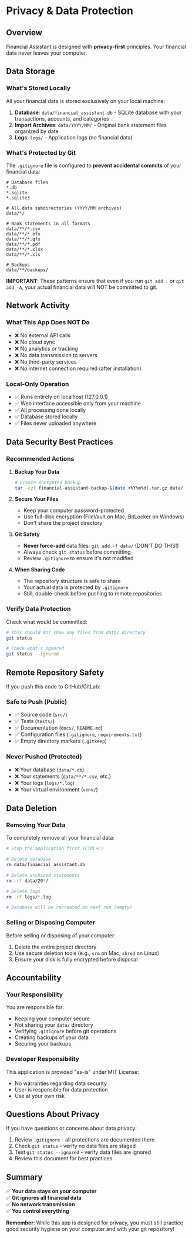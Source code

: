 # Privacy & Data Protection

## Overview

Financial Assistant is designed with **privacy-first** principles. Your financial data never leaves your computer.

## Data Storage

### What's Stored Locally

All your financial data is stored exclusively on your local machine:

1. **Database**: `data/financial_assistant.db` - SQLite database with your transactions, accounts, and categories
2. **Import Archives**: `data/YYYY/MM/` - Original bank statement files organized by date
3. **Logs**: `logs/` - Application logs (no financial data)

### What's Protected by Git

The `.gitignore` file is configured to **prevent accidental commits** of your financial data:

```gitignore
# Database files
*.db
*.sqlite
*.sqlite3

# All data subdirectories (YYYY/MM archives)
data/*/

# Bank statements in all formats
data/**/*.csv
data/**/*.ofx
data/**/*.qfx
data/**/*.pdf
data/**/*.xlsx
data/**/*.xls

# Backups
data/**/backups/
```

**IMPORTANT**: These patterns ensure that even if you run `git add .` or `git add -A`, your actual financial data will NOT be committed to git.

## Network Activity

### What This App Does NOT Do

- ❌ No external API calls
- ❌ No cloud sync
- ❌ No analytics or tracking
- ❌ No data transmission to servers
- ❌ No third-party services
- ❌ No internet connection required (after installation)

### Local-Only Operation

- ✅ Runs entirely on localhost (127.0.0.1)
- ✅ Web interface accessible only from your machine
- ✅ All processing done locally
- ✅ Database stored locally
- ✅ Files never uploaded anywhere

## Data Security Best Practices

### Recommended Actions

1. **Backup Your Data**
   ```bash
   # Create encrypted backup
   tar -czf financial-assistant-backup-$(date +%Y%m%d).tar.gz data/
   ```

2. **Secure Your Files**
   - Keep your computer password-protected
   - Use full-disk encryption (FileVault on Mac, BitLocker on Windows)
   - Don't share the project directory

3. **Git Safety**
   - **Never force-add** data files: `git add -f data/` (DON'T DO THIS!)
   - Always check `git status` before committing
   - Review `.gitignore` to ensure it's not modified

4. **When Sharing Code**
   - The repository structure is safe to share
   - Your actual data is protected by `.gitignore`
   - Still, double-check before pushing to remote repositories

### Verify Data Protection

Check what would be committed:
```bash
# This should NOT show any files from data/ directory
git status

# Check what's ignored
git status --ignored
```

## Remote Repository Safety

If you push this code to GitHub/GitLab:

### Safe to Push (Public)
- ✅ Source code (`src/`)
- ✅ Tests (`tests/`)
- ✅ Documentation (`docs/`, `README.md`)
- ✅ Configuration files (`.gitignore`, `requirements.txt`)
- ✅ Empty directory markers (`.gitkeep`)

### Never Pushed (Protected)
- ❌ Your database (`data/*.db`)
- ❌ Your statements (`data/**/*.csv`, etc.)
- ❌ Your logs (`logs/*.log`)
- ❌ Your virtual environment (`venv/`)

## Data Deletion

### Removing Your Data

To completely remove all your financial data:

```bash
# Stop the application first (CTRL+C)

# Delete database
rm data/financial_assistant.db

# Delete archived statements
rm -rf data/20*/

# Delete logs
rm -rf logs/*.log

# Database will be recreated on next run (empty)
```

### Selling or Disposing Computer

Before selling or disposing of your computer:

1. Delete the entire project directory
2. Use secure deletion tools (e.g., `srm` on Mac, `shred` on Linux)
3. Ensure your disk is fully encrypted before disposal

## Accountability

### Your Responsibility

You are responsible for:
- Keeping your computer secure
- Not sharing your `data/` directory
- Verifying `.gitignore` before git operations
- Creating backups of your data
- Securing your backups

### Developer Responsibility

This application is provided "as-is" under MIT License:
- No warranties regarding data security
- User is responsible for data protection
- Use at your own risk

## Questions About Privacy

If you have questions or concerns about data privacy:

1. Review `.gitignore` - all protections are documented there
2. Check `git status` - verify no data files are staged
3. Test `git status --ignored` - verify data files are ignored
4. Review this document for best practices

## Summary

✅ **Your data stays on your computer**  
✅ **Git ignores all financial data**  
✅ **No network transmission**  
✅ **You control everything**

**Remember**: While this app is designed for privacy, you must still practice good security hygiene on your computer and with your git repository!

